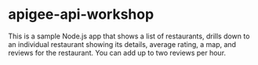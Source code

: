 apigee-api-workshop
======================

This is a sample Node.js app that shows a list of restaurants, drills down to an individual restaurant showing its details, average rating, a map, and reviews for the restaurant. You can add up to two reviews per hour.
